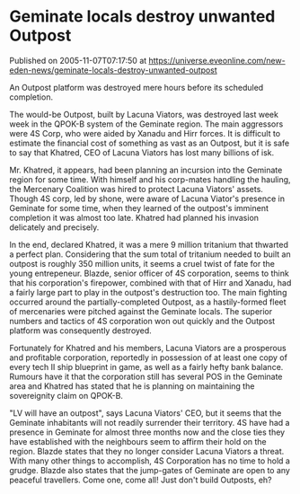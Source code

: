 # Geminate locals destroy unwanted Outpost
Published on 2005-11-07T07:17:50 at https://universe.eveonline.com/new-eden-news/geminate-locals-destroy-unwanted-outpost

An Outpost platform was destroyed mere hours before its scheduled completion.

The would-be Outpost, built by Lacuna Viators, was destroyed last week week in the QPOK-B system of the Geminate region. The main aggressors were 4S Corp, who were aided by Xanadu and Hirr forces. It is difficult to estimate the financial cost of something as vast as an Outpost, but it is safe to say that Khatred, CEO of Lacuna Viators has lost many billions of isk.

Mr. Khatred, it appears, had been planning an incursion into the Geminate region for some time. With himself and his corp-mates handling the hauling, the Mercenary Coalition was hired to protect Lacuna Viators' assets. Though 4S corp, led by shone, were aware of Lacuna Viator's presence in Geminate for some time, when they learned of the outpost's imminent completion it was almost too late. Khatred had planned his invasion delicately and precisely.

In the end, declared Khatred, it was a mere 9 million tritanium that thwarted a perfect plan. Considering that the sum total of tritanium needed to built an outpost is roughly 350 million units, it seems a cruel twist of fate for the young entrepeneur. Blazde, senior officer of 4S corporation, seems to think that his corporation's firepower, combined with that of Hirr and Xanadu, had a fairly large part to play in the outpost's destruction too. The main fighting occurred around the partially-completed Outpost, as a hastily-formed fleet of mercenaries were pitched against the Geminate locals. The superior numbers and tactics of 4S corporation won out quickly and the Outpost platform was consequently destroyed.

Fortunately for Khatred and his members, Lacuna Viators are a prosperous and profitable corporation, reportedly in possession of at least one copy of every tech II ship blueprint in game, as well as a fairly hefty bank balance. Rumours have it that the corporation still has several POS in the Geminate area and Khatred has stated that he is planning on maintaining the sovereignity claim on QPOK-B.

"LV will have an outpost", says Lacuna Viators' CEO, but it seems that the Geminate inhabitants will not readily surrender their territory. 4S have had a presence in Geminate for almost three months now and the close ties they have established with the neighbours seem to affirm their hold on the region. Blazde states that they no longer consider Lacuna Viators a threat. With many other things to accomplish, 4S Corporation has no time to hold a grudge. Blazde also states that the jump-gates of Geminate are open to any peaceful travellers. Come one, come all! Just don't build Outposts, eh?

